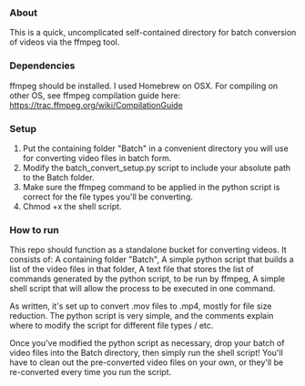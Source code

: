 ### About ###
This is a quick, uncomplicated self-contained directory for batch conversion of videos via the ffmpeg tool.

### Dependencies ###
ffmpeg should be installed. I used Homebrew on OSX.
For compiling on other OS,  see ffmpeg compilation guide here: https://trac.ffmpeg.org/wiki/CompilationGuide

### Setup ###
1. Put the containing folder "Batch" in a convenient directory you will use for converting video files in batch form.
2. Modify the batch_convert_setup.py script to include your absolute path to the Batch folder.
3. Make sure the ffmpeg command to be applied in the python script is correct for the file types you'll be converting.
4. Chmod +x the shell script.

### How to run ###
This repo should function as a standalone bucket for converting videos.
It consists of:
A containing folder "Batch",
A simple python script that builds a list of the video files in that folder,
A text file that stores the list of commands generated by the python script, to be run by ffmpeg,
A simple shell script that will allow the process to be executed in one command.

As written, it's set up to convert .mov files to .mp4, mostly for file size reduction.
The python script is very simple, and the comments explain where to modify the script for different file types / etc.

Once you've modified the python script as necessary, drop your batch of video files into the Batch directory, then simply run the shell script!
You'll have to clean out the pre-converted video files on your own, or they'll be re-converted every time you run the script.
